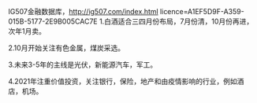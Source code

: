 IG507金融数据库，http://ig507.com/index.html licence=A1EF5D9F-A359-015B-5177-2E9B005CAC7E
1.白酒适合三四月份布局，7月份清，10月份再进，次年1月卖。

2.10月开始关注有色金属，煤炭采选。

3.未来3-5年的主线是光伏，新能源汽车，军工。

4.2021年注重价值投资，关注银行，保险，地产和由疫情影响的行业，例如酒店，机场。
